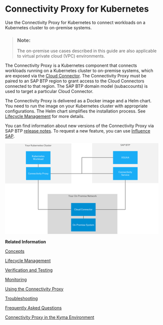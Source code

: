 <!-- loioe661713ef7d14373b57e3e26b0b03b86 -->

# Connectivity Proxy for Kubernetes

Use the Connectivity Proxy for Kubernetes to connect workloads on a Kubernetes cluster to on-premise systems.

> ### Note:  
> The on-premise use cases described in this guide are also applicable to virtual private cloud \(VPC\) environments.

The Connectivity Proxy is a Kubernetes component that connects workloads running on a Kubernetes cluster to on-premise systems, which are exposed via the [Cloud Connector](cloud-connector-e6c7616.md). The Connectivity Proxy must be paired to an SAP BTP region to grant access to the Cloud Connectors connected to that region. The SAP BTP domain model \(subaccounts\) is used to target a particular Cloud Connector.

The Connectivity Proxy is delivered as a Docker image and a Helm chart. You need to run the image on your Kubernetes cluster with appropriate configurations. The Helm chart simplifies the installation process. See [Lifecycle Management](lifecycle-management-60c0a45.md) for more details.

You can find information about new versions of the Connectivity Proxy via SAP BTP [release notes](https://help.sap.com/doc/43b304f99a8145809c78f292bfc0bc58/Cloud/en-US/98bf747111574187a7c76f8ced51cfeb.html?sel1=Connectivity). To request a new feature, you can use [Influence SAP](https://influence.sap.com/sap/ino/#/campaign/2282).

![](images/CS_Kubernetes_Arch_fc5394b.png)

**Related Information**  


[Concepts](concepts-6257430.md "Find an overview of important concepts for working with the Connectivity Proxy for Kubernetes.")

[Lifecycle Management](lifecycle-management-60c0a45.md "Use the Connectivity Proxy image and the Connectivity Proxy Helm chart to manage the life cycle of the Connectivity Proxy for Kubernetes.")

[Verification and Testing](verification-and-testing-c0d9575.md "Check if the Connectivity Proxy for Kubernetes is operational.")

[Monitoring](monitoring-0097891.md "Check operability, scenarios and metrics of the Connectivity Proxy for Kubernetes.")

[Using the Connectivity Proxy](using-the-connectivity-proxy-f3c1ef4.md "Use the Connectivity Proxy for Kubernetes with different communication protocols and principal propagation (SSO).")

[Troubleshooting](troubleshooting-e7a04d9.md "Find procedures to troubleshoot issues with the Connectivity Proxy for Kubernetes.")

[Frequently Asked Questions](frequently-asked-questions-a5c54ef.md "Answers to the most common questions about the Connectivity Proxy for Kubernetes.")

[Connectivity Proxy in the Kyma Environment](connectivity-proxy-in-the-kyma-environment-8dd1690.md "Find information on installing Connectivity Proxy in the the Kyma environment, providing easier installation and setup.")

